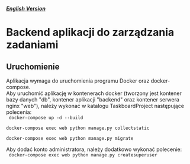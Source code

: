 ***[English Version](README_en.md)***
# Backend aplikacji do zarządzania zadaniami
## Uruchomienie
Aplikacja wymaga do uruchomienia programu Docker oraz docker-compose.  
Aby uruchomić aplikację w kontenerach docker (tworzony jest kontener bazy danych "db", kontener aplikacji "backend" oraz kontener serwera nginx "web"), należy wykonać w katalogu TaskboardProject następujące polecenia:  
<code>
    docker-compose up -d  --build  
    docker-compose exec web python manage.py collectstatic  
    docker-compose exec web python manage.py migrate  
</code>
Aby dodać konto administratora, należy dodatkowo wykonać polecenie:  
<code>
    docker-compose exec web python manage.py createsuperuser
</code>  
